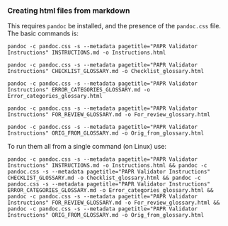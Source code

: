 ### Creating html files from markdown

This requires `pandoc` be installed, and the presence of the `pandoc.css` file. The basic commands is:

`pandoc -c pandoc.css -s --metadata pagetitle="PAPR Validator Instructions" INSTRUCTIONS.md -o Instructions.html`

`pandoc -c pandoc.css -s --metadata pagetitle="PAPR Validator Instructions" CHECKLIST_GLOSSARY.md -o Checklist_glossary.html`

`pandoc -c pandoc.css -s --metadata pagetitle="PAPR Validator Instructions" ERROR_CATEGORIES_GLOSSARY.md -o Error_categories_glossary.html`

`pandoc -c pandoc.css -s --metadata pagetitle="PAPR Validator Instructions" FOR_REVIEW_GLOSSARY.md -o For_review_glossary.html`

`pandoc -c pandoc.css -s --metadata pagetitle="PAPR Validator Instructions" ORIG_FROM_GLOSSARY.md -o Orig_from_glossary.html`

To run them all from a single command (on Linux) use:

`pandoc -c pandoc.css -s --metadata pagetitle="PAPR Validator Instructions" INSTRUCTIONS.md -o Instructions.html && pandoc -c pandoc.css -s --metadata pagetitle="PAPR Validator Instructions" CHECKLIST_GLOSSARY.md -o Checklist_glossary.html && pandoc -c pandoc.css -s --metadata pagetitle="PAPR Validator Instructions" ERROR_CATEGORIES_GLOSSARY.md -o Error_categories_glossary.html && pandoc -c pandoc.css -s --metadata pagetitle="PAPR Validator Instructions" FOR_REVIEW_GLOSSARY.md -o For_review_glossary.html && pandoc -c pandoc.css -s --metadata pagetitle="PAPR Validator Instructions" ORIG_FROM_GLOSSARY.md -o Orig_from_glossary.html`